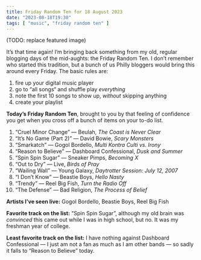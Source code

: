 ```yaml
---
title: Friday Random Ten for 18 August 2023
date: "2023-08-18T19:30"
tags: [ "music", "friday random ten" ]
---
```


(TODO: replace featured image)

It’s that time again! I’m bringing back something from my old, regular blogging days of the mid-aughts: the Friday Random Ten. I don’t remember who started this tradition, but a bunch of us Philly bloggers would bring this around every Friday. The basic rules are:

1. fire up your digital music player
1. go to “all songs“ and shuffle play _everything_
1. note the first 10 songs to show up, _without_ skipping anything
1. create your playlist

**Today’s Friday Random Ten**, brought to you by that feeling of confidence you get when you cross off a bunch of items on your to-do list.

1. “Cruel Minor Change” &#8212; Beulah, _The Coast is Never Clear_
2. “It’s No Game (Part 2)” &#8212; David Bowie, _Scary Monsters_
3. “Smarkatch” &#8212; Gogol Bordello, _Multi Kontra Culti vs. Irony_
4. “Reason to Believe” &#8212; Dashboard Confessional, _Dusk and Summer_
5. “Spin Spin Sugar” &#8212; Sneaker Pimps, _Becoming X_
6. “Out to Dry” &#8212; Live, _Birds of Pray_
7. “Wailing Wall” &#8212; Young Galaxy, _Daytrotter Session: July 12, 2007_
8. “I Don’t Know” &#8212; Beastie Boys, _Hello Nasty_
9. “Trendy” &#8212; Reel Big Fish, _Turn the Radio Off_
10. “The Defense” &#8212; Bad Religion, _The Process of Belief_

**Artists I’ve seen live:** Gogol Bordello, Beastie Boys, Reel Big Fish

**Favorite track on the list:** “Spin Spin Sugar”, although my old brain was _convinced_ this came out while I was in high school, but no. It was my freshman year of college.

**Least favorite track on the list:** I have nothing against Dashboard Confessional &#8212; I just am not a fan as much as I am other bands &#8212; so sadly it falls to “Reason to Believe” today.
